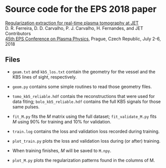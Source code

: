 # Source code for the EPS 2018 paper

[Regularization extraction for real-time plasma tomography at JET](http://web.tecnico.ulisboa.pt/diogo.ferreira/papers/ferreira18regularization.pdf)  
D. R. Ferreira, D. D. Carvalho, P. J. Carvalho, H. Fernandes, and JET Contributors  
[45th EPS Conference on Plasma Physics](https://eps2018.eli-beams.eu/en/), Prague, Czech Republic, July 2-6, 2018

## Files

* `geam.txt` and `kb5_los.txt` contain the geometry for the vessel and the KB5 lines of sight, respectively.

* `geom.py` contains some simple routines to read those geometry files.

* `tomo_kb5_reliable.hdf` contais the reconstructions that were used for data fiting; `bolo_kb5_reliable.hdf` contains the full KB5 signals for those same pulses.

* `fit_M.py` fits the *M* matrix using the full dataset; `fit_validate_M.py` fits *M* using 90% for training and 10% for validation.

* `train.log` contains the loss and validation loss recorded during training.

* `plot_train.py` plots the loss and validation loss during (or after) training.

* When training finishes, *M* will be saved to `M.npy`.

* `plot_M.py` plots the regularization patterns found in the columns of M.

